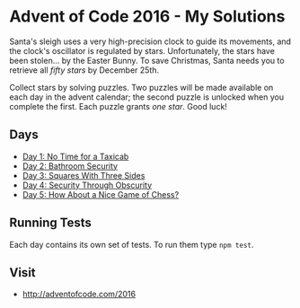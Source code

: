 # Advent of Code 2016 - My Solutions

Santa's sleigh uses a very high-precision clock to guide its movements, and the clock's oscillator is regulated by stars. Unfortunately, the stars have been stolen... by the Easter Bunny. To save Christmas, Santa needs you to retrieve all *fifty stars* by December 25th.

Collect stars by solving puzzles. Two puzzles will be made available on each day in the advent calendar; the second puzzle is unlocked when you complete the first. Each puzzle grants *one star*. Good luck!

## Days

- [Day 1: No Time for a Taxicab](day-01-no-time-for-a-taxicab/)
- [Day 2: Bathroom Security](day-02-bathroom-security/)
- [Day 3: Squares With Three Sides](day-03-squares-with-three-sides/)
- [Day 4: Security Through Obscurity](day-04-security-through-obscurity/)
- [Day 5: How About a Nice Game of Chess?](day-05-how-about-a-nice-game-of-chess/)

## Running Tests

Each day contains its own set of tests. To run them type `npm test`.

## Visit
- http://adventofcode.com/2016
